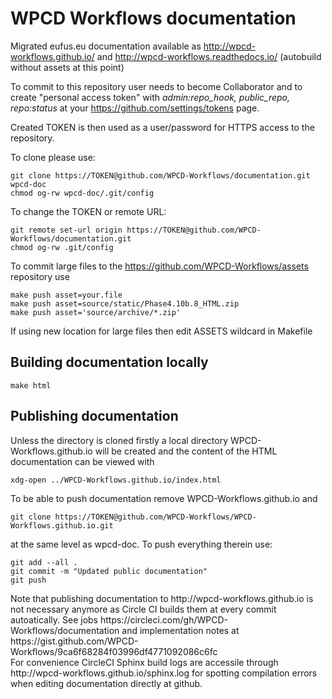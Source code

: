 # WPCD Workflows documentation

Migrated eufus.eu documentation available as http://wpcd-workflows.github.io/ and http://wpcd-workflows.readthedocs.io/ (autobuild without assets at this point)

To commit to this repository user needs to become Collaborator 
and to create "personal access token" with *admin:repo_hook, public_repo, repo:status* 
at your https://github.com/settings/tokens page.

Created TOKEN is then used as a user/password for HTTPS access to the repository.

To clone please use:

    git clone https://TOKEN@github.com/WPCD-Workflows/documentation.git wpcd-doc
    chmod og-rw wpcd-doc/.git/config 

To change the TOKEN or remote URL:

    git remote set-url origin https://TOKEN@github.com/WPCD-Workflows/documentation.git
    chmod og-rw .git/config    

To commit large files to the https://github.com/WPCD-Workflows/assets repository use 

    make push asset=your.file
    make push asset=source/static/Phase4.10b.8_HTML.zip
    make push asset='source/archive/*.zip'
    
If using new location for large files then edit ASSETS wildcard in Makefile

## Building documentation locally

    make html
    
## Publishing documentation

Unless the directory is cloned firstly a local directory WPCD-Workflows.github.io 
will be created and the content of the HTML documentation can be viewed with

    xdg-open ../WPCD-Workflows.github.io/index.html
    
To be able to push documentation remove WPCD-Workflows.github.io and 

    git clone https://TOKEN@github.com/WPCD-Workflows/WPCD-Workflows.github.io.git
   
at the same level as wpcd-doc. To push everything therein use:

    git add --all .
    git commit -m "Updated public documentation"
    git push
    
<aside class="notice">
Note that publishing documentation to http://wpcd-workflows.github.io is not 
necessary anymore as Circle CI builds them at every commit autoatically.
See jobs https://circleci.com/gh/WPCD-Workflows/documentation and implementation
notes at https://gist.github.com/WPCD-Workflows/9ca6f68284f03996df4771092086c6fc
</aside>
For convenience CircleCI Sphinx build logs are accessile through 
http://wpcd-workflows.github.io/sphinx.log for spotting compilation errors
when editing documentation directly at github.
